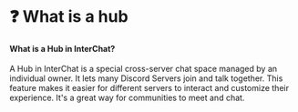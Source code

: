 # ❓ What is a hub

#### What is a Hub in InterChat?

A Hub in InterChat is a special cross-server chat space managed by an individual owner. It lets many Discord Servers join and talk together. This feature makes it easier for different servers to interact and customize their experience. It's a great way for communities to meet and chat.
